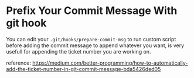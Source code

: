 # Prefix Your Commit Message With git hook

You can edit your `.git/hooks/prepare-commit-msg` to run custom script before adding the commit message
to append whatever you want, is very usefull for appending the ticket number you are working on.

reference: https://medium.com/better-programming/how-to-automatically-add-the-ticket-number-in-git-commit-message-bda5426ded05
